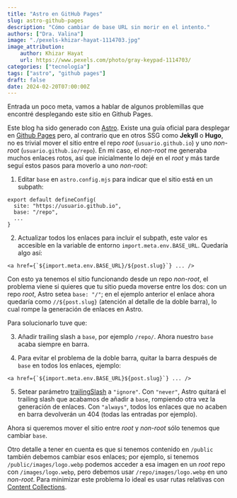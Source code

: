 ```yaml
---
title: "Astro en GitHub Pages"
slug: astro-github-pages
description: "Cómo cambiar de base URL sin morir en el intento."
authors: ["Dra. Valina"]
image: "./pexels-khizar-hayat-1114703.jpg"
image_attribution:
    author: Khizar Hayat
    url: https://www.pexels.com/photo/gray-keypad-1114703/
categories: ["tecnología"]
tags: ["astro", "github pages"]
draft: false
date: 2024-02-20T07:00:00Z
---
```


Entrada un poco meta, vamos a hablar de algunos problemillas que encontré desplegando este sitio en Github Pages.

Este blog ha sido generado con [Astro](https://astro.build/). Existe una guía oficial para desplegar en [Github Pages](https://docs.astro.build/en/guides/deploy/github/) pero, al contrario que en otros SSG como **Jekyll** o **Hugo**, no es trivial mover el sitio entre el repo *root* (`usuario.github.io`) y uno *non-root* (`usuario.github.io/repo`). En mi caso, el *non-root* me generaba muchos enlaces rotos, así que inicialmente lo dejé en el *root* y más tarde seguí estos pasos para moverlo a uno *non-root*:

1. Editar `base` en `astro.config.mjs` para indicar que el sitio está en un subpath:

```
export default defineConfig(
  site: "https://usuario.github.io",
  base: "/repo",
  ...
}
```

2. Actualizar todos los enlaces para incluir el subpath, este valor es accesible en la variable de entorno `import.meta.env.BASE_URL`. Quedaría algo así:
```
<a href={`${import.meta.env.BASE_URL}/${post.slug}`} ... />
```

Con esto ya tenemos el sitio funcionando desde un repo *non-root*, el problema viene si quieres que tu sitio pueda moverse entre los dos: con un repo *root*, Astro setea `base: "/"`; en el ejemplo anterior el enlace ahora quedaría como `//${post.slug}` (atención al detalle de la doble barra), lo cual rompe la generación de enlaces en Astro.

Para solucionarlo tuve que:

3. Añadir trailing slash a `base`, por ejemplo `/repo/`. Ahora nuestro `base` acaba siempre en barra.

4. Para evitar el problema de la doble barra, quitar la barra después de `base` en todos los enlaces, ejemplo:
```
<a href={`${import.meta.env.BASE_URL}${post.slug}`} ... />
```

5. Setear parámetro [trailingSlash](https://docs.astro.build/en/reference/configuration-reference/#trailingslash) a `"ignore"`. Con `"never"`, Astro quitará el trailing slash que acabamos de añadir a `base`, rompiendo otra vez la generación de enlaces. Con `"always"`, todos los enlaces que no acaben en barra devolverán un 404 (todas las entradas por ejemplo).


Ahora si queremos mover el sitio entre *root* y *non-root* sólo tenemos que cambiar `base`.

Otro detalle a tener en cuenta es que si tenemos contenido en `/public` también debemos cambiar esos enlaces; por ejemplo, si tenemos `/public/images/logo.webp` podemos acceder a esa imagen en un *root* repo con `/images/logo.webp`, pero debemos usar `/repo/images/logo.webp` en uno *non-root*. Para minimizar este problema lo ideal es usar rutas relativas con [Content Collections](https://docs.astro.build/en/guides/images/#images-in-content-collections).
